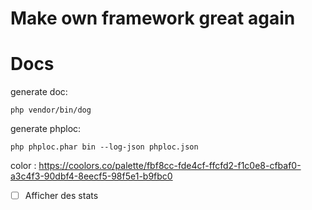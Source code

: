 # Make own framework great again

# Docs

generate doc:

```shell
php vendor/bin/dog
```

generate phploc:

````shell
php phploc.phar bin --log-json phploc.json
````

color : https://coolors.co/palette/fbf8cc-fde4cf-ffcfd2-f1c0e8-cfbaf0-a3c4f3-90dbf4-8eecf5-98f5e1-b9fbc0

- [ ] Afficher des stats